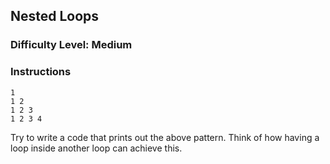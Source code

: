 ## Nested Loops

### Difficulty Level: Medium

### Instructions

```
1
1 2
1 2 3
1 2 3 4
```

Try to write a code that prints out the above pattern. Think of how having a loop inside another loop can achieve this.


